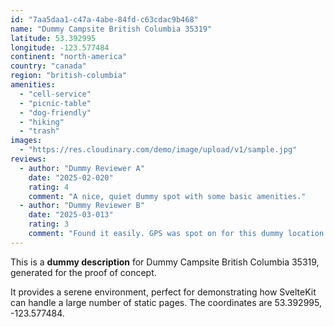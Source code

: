 ```yaml
---
id: "7aa5daa1-c47a-4abe-84fd-c63cdac9b468"
name: "Dummy Campsite British Columbia 35319"
latitude: 53.392995
longitude: -123.577484
continent: "north-america"
country: "canada"
region: "british-columbia"
amenities:
  - "cell-service"
  - "picnic-table"
  - "dog-friendly"
  - "hiking"
  - "trash"
images:
  - "https://res.cloudinary.com/demo/image/upload/v1/sample.jpg"
reviews:
  - author: "Dummy Reviewer A"
    date: "2025-02-020"
    rating: 4
    comment: "A nice, quiet dummy spot with some basic amenities."
  - author: "Dummy Reviewer B"
    date: "2025-03-013"
    rating: 3
    comment: "Found it easily. GPS was spot on for this dummy location."
---
```


This is a **dummy description** for Dummy Campsite British Columbia 35319, generated for the proof of concept.

It provides a serene environment, perfect for demonstrating how SvelteKit can handle a large number of static pages. The coordinates are 53.392995, -123.577484.
